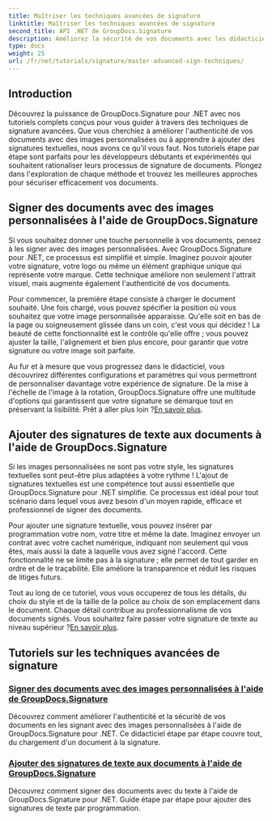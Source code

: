 ```yaml
---
title: Maîtriser les techniques avancées de signature
linktitle: Maîtriser les techniques avancées de signature
second_title: API .NET de GroupDocs.Signature
description: Améliorez la sécurité de vos documents avec les didacticiels GroupDocs.Signature pour .NET. Découvrez des techniques de signature avancées, des images personnalisées aux signatures textuelles.
type: docs
weight: 25
url: /fr/net/tutorials/signature/master-advanced-sign-techniques/
---
```

## Introduction

Découvrez la puissance de GroupDocs.Signature pour .NET avec nos tutoriels complets conçus pour vous guider à travers des techniques de signature avancées. Que vous cherchiez à améliorer l'authenticité de vos documents avec des images personnalisées ou à apprendre à ajouter des signatures textuelles, nous avons ce qu'il vous faut. Nos tutoriels étape par étape sont parfaits pour les développeurs débutants et expérimentés qui souhaitent rationaliser leurs processus de signature de documents. Plongez dans l'exploration de chaque méthode et trouvez les meilleures approches pour sécuriser efficacement vos documents. 

## Signer des documents avec des images personnalisées à l'aide de GroupDocs.Signature
Si vous souhaitez donner une touche personnelle à vos documents, pensez à les signer avec des images personnalisées. Avec GroupDocs.Signature pour .NET, ce processus est simplifié et simple. Imaginez pouvoir ajouter votre signature, votre logo ou même un élément graphique unique qui représente votre marque. Cette technique améliore non seulement l'attrait visuel, mais augmente également l'authenticité de vos documents.

Pour commencer, la première étape consiste à charger le document souhaité. Une fois chargé, vous pouvez spécifier la position où vous souhaitez que votre image personnalisée apparaisse. Qu'elle soit en bas de la page ou soigneusement glissée dans un coin, c'est vous qui décidez ! La beauté de cette fonctionnalité est le contrôle qu'elle offre ; vous pouvez ajuster la taille, l'alignement et bien plus encore, pour garantir que votre signature ou votre image soit parfaite.

Au fur et à mesure que vous progressez dans le didacticiel, vous découvrirez différentes configurations et paramètres qui vous permettront de personnaliser davantage votre expérience de signature. De la mise à l'échelle de l'image à la rotation, GroupDocs.Signature offre une multitude d'options qui garantissent que votre signature se démarque tout en préservant la lisibilité. Prêt à aller plus loin ?[En savoir plus](./sign-documents-with-custom-image/).

## Ajouter des signatures de texte aux documents à l'aide de GroupDocs.Signature
Si les images personnalisées ne sont pas votre style, les signatures textuelles sont peut-être plus adaptées à votre rythme ! L'ajout de signatures textuelles est une compétence tout aussi essentielle que GroupDocs.Signature pour .NET simplifie. Ce processus est idéal pour tout scénario dans lequel vous avez besoin d'un moyen rapide, efficace et professionnel de signer des documents.

Pour ajouter une signature textuelle, vous pouvez insérer par programmation votre nom, votre titre et même la date. Imaginez envoyer un contrat avec votre cachet numérique, indiquant non seulement qui vous êtes, mais aussi la date à laquelle vous avez signé l'accord. Cette fonctionnalité ne se limite pas à la signature ; elle permet de tout garder en ordre et de le traçabilité. Elle améliore la transparence et réduit les risques de litiges futurs.

 Tout au long de ce tutoriel, vous vous occuperez de tous les détails, du choix du style et de la taille de la police au choix de son emplacement dans le document. Chaque détail contribue au professionnalisme de vos documents signés. Vous souhaitez faire passer votre signature de texte au niveau supérieur ?[En savoir plus](./add-text-signatures-to-documents/).

## Tutoriels sur les techniques avancées de signature
### [Signer des documents avec des images personnalisées à l'aide de GroupDocs.Signature](./sign-documents-with-custom-image/)
Découvrez comment améliorer l'authenticité et la sécurité de vos documents en les signant avec des images personnalisées à l'aide de GroupDocs.Signature pour .NET. Ce didacticiel étape par étape couvre tout, du chargement d'un document à la signature.
### [Ajouter des signatures de texte aux documents à l'aide de GroupDocs.Signature](./add-text-signatures-to-documents/)
Découvrez comment signer des documents avec du texte à l'aide de GroupDocs.Signature pour .NET. Guide étape par étape pour ajouter des signatures de texte par programmation.